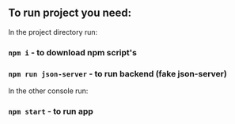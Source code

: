 ## To run project you need:

In the project directory run:

### `npm i` - to download npm script's

### `npm run json-server` - to run backend (fake json-server)

In the other console run: 

### `npm start` - to run app